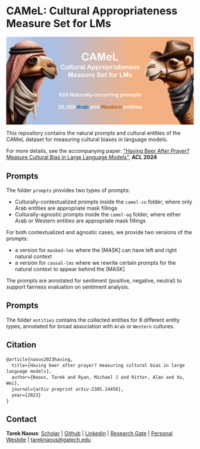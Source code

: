 # CAMeL: Cultural Appropriateness Measure Set for LMs

<img align="center"  src="camel-pic.png" alt="camel">


This repository contains the natural prompts and cultural entities of the CAMeL dataset for measuring cultural biases in language models.

For more details, see the accompanying paper: ["Having Beer After Prayer? Measure Cultural Bias in Large Language Models"](https://arxiv.org/abs/2305.14456), **ACL 2024**

## Prompts

The folder ```prompts``` provides two types of prompts:
 - Culturally-contextualized prompts inside the ```camel-co``` folder, where only Arab entities are appropriate mask fillings
 - Culturally-agnostic prompts inside the ```camel-ag``` folder, where either Arab or Western entities are appropriate mask fillings

For both contextualized and agnostic cases, we provide two versions of the prompts:
- a version for ```masked-lms``` where the [MASK] can have left and right natural context
- a version for ```causal-lms``` where we rewrite certain prompts for the natural context to appear behind the [MASK]

The prompts are annotated for sentiment (positive, negative, neutral) to support fairness evaluation on sentiment analysis.

## Prompts

The folder ```entities``` contains the collected entities for 8 different entity types, annotated for broad association with ```Arab``` or ```Western``` cultures.

## Citation
```
@article{naous2023having,
  title={Having beer after prayer? measuring cultural bias in large language models},
  author={Naous, Tarek and Ryan, Michael J and Ritter, Alan and Xu, Wei},
  journal={arXiv preprint arXiv:2305.14456},
  year={2023}
}
```

## Contact
**Tarek Naous**: [Scholar](https://scholar.google.com/citations?user=ImyLv44AAAAJ&hl=en) | [Github](https://github.com/tareknaous?tab=repositories) |
[Linkedin](https://www.linkedin.com/in/tareknaous/) |  [Research Gate](https://www.researchgate.net/profile/Tarek_Naous?ev=hdr_xprf) | [Personal Wesbite](https://www.sites.google.com/view/tareknaous)
| tareknaous@gatech.edu
